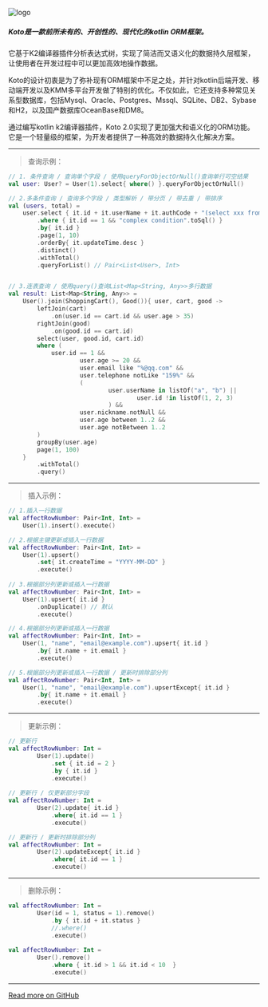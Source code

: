 ![logo](https://cdn.leinbo.com/assets/images/koto_logo_dark.png)
##### Koto是一款前所未有的、开创性的、现代化的kotlin ORM框架。

它基于K2编译器插件分析表达式树，实现了简洁而又语义化的数据持久层框架，让使用者在开发过程中可以更加高效地操作数据。

Koto的设计初衷是为了弥补现有ORM框架中不足之处，并针对kotlin后端开发、移动端开发以及KMM多平台开发做了特别的优化。不仅如此，它还支持多种常见关系型数据库，包括Mysql、Oracle、Postgres、Mssql、SQLite、DB2、Sybase和H2，以及国产数据库OceanBase和DM8。

通过编写kotlin k2编译器插件，Koto 2.0实现了更加强大和语义化的ORM功能。它是一个轻量级的框架，为开发者提供了一种高效的数据持久化解决方案。

-------
> 查询示例：

```kotlin
// 1. 条件查询 / 查询单个字段 / 使用queryForObjectOrNull()查询单行可空结果
val user: User? = User(1).select{ where() }.queryForObjectOrNull()

// 2.多条件查询 / 查询多个字段 / 类型解析 / 带分页 / 带去重 / 带排序
val (users, total) =
    user.select { it.id + it.userName + it.authCode + "(select xxx from xxx limit 1)".alias("t") }
        .where { it.id == 1 && "complex condition".toSql() }
        .by{ it.id }
        .page(1, 10)
        .orderBy{ it.updateTime.desc }
        .distinct()
        .withTotal()
        .queryForList() // Pair<List<User>, Int>


// 3.连表查询 / 使用query()查询List<Map<String, Any>>多行数据
val result: List<Map<String, Any>> =
    User().join(ShoppingCart(), Good()){ user, cart, good ->
        leftJoin(cart)
            .on(user.id == cart.id && user.age > 35)
        rightJoin(good)
            .on(good.id == cart.id)
        select(user, good.id, cart.id)
        where (
            user.id == 1 &&
                    user.age >= 20 &&
                    user.email like "%@qq.com" &&
                    user.telephone notLike "159%" &&
                    (
                            user.userName in listOf("a", "b") ||
                                    user.id !in listOf(1, 2, 3)
                            ) &&
                    user.nickname.notNull &&
                    user.age between 1..2 &&
                    user.age notBetween 1..2
        )
        groupBy(user.age)
        page(1, 100)
    }
        .withTotal()
        .query()
```

------
> 插入示例：

```kotlin
// 1.插入一行数据
val affectRowNumber: Pair<Int, Int> = 
    User(1).insert().execute()

// 2.根据主键更新或插入一行数据
val affectRowNumber: Pair<Int, Int> = 
    User(1).upsert()
        .set{ it.createTime = "YYYY-MM-DD" }
        .execute()
			
// 3.根据部分列更新或插入一行数据
val affectRowNumber: Pair<Int, Int> = 
    User(1).upsert{ it.id }
        .onDuplicate() // 默认
        .execute()

// 4.根据部分列更新或插入一行数据
val affectRowNumber: Pair<Int, Int> = 
    User(1, "name", "email@example.com").upsert{ it.id }
        .by{ it.name + it.email }
        .execute()

// 5.根据部分列更新或插入一行数据 / 更新时排除部分列
val affectRowNumber: Pair<Int, Int> =
    User(1, "name", "email@example.com").upsertExcept{ it.id }
        .by{ it.name + it.email }
        .execute()
```


------
> 更新示例：

```kotlin
// 更新行
val affectRowNumber: Int = 
		User(1).update()
			.set { it.id = 2 }
			.by { it.id }
			.execute()
				
// 更新行 / 仅更新部分字段
val affectRowNumber: Int = 
		User(2).update{ it.id }
			.where{ it.id == 1 }
			.execute()

// 更新行 / 更新时排除部分列
val affectRowNumber: Int =
        User(2).updateExcept{ it.id }
            .where{ it.id == 1 }
            .execute()
```

------
> 删除示例：

```kotlin
val affectRowNumber: Int = 
		User(id = 1, status = 1).remove()
			.by { it.id + it.status }
            //.where()
			.execute()
				
val affectRowNumber: Int = 
		User().remove()
			.where { it.id > 1 && it.id < 10  }
			.execute()
```

------
[Read more on GitHub](https://github.com/ousc/kotoframework-v2)